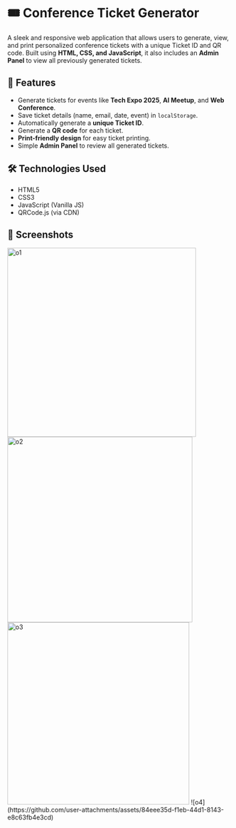 # 🎟️ Conference Ticket Generator

A sleek and responsive web application that allows users to generate, view, and print personalized conference tickets with a unique Ticket ID and QR code. Built using **HTML, CSS, and JavaScript**, it also includes an **Admin Panel** to view all previously generated tickets.

## 🚀 Features

- Generate tickets for events like **Tech Expo 2025**, **AI Meetup**, and **Web Conference**.
- Save ticket details (name, email, date, event) in `localStorage`.
- Automatically generate a **unique Ticket ID**.
- Generate a **QR code** for each ticket.
- **Print-friendly design** for easy ticket printing.
- Simple **Admin Panel** to review all generated tickets.

## 🛠️ Technologies Used

- HTML5
- CSS3
- JavaScript (Vanilla JS)
- QRCode.js (via CDN)

## 📸 Screenshots

<img width="424" alt="o1" src="https://github.com/user-attachments/assets/c89e550b-3cfb-4dcb-ac77-f6324595aebd" />
<img width="416" alt="o2" src="https://github.com/user-attachments/assets/7cead301-06a7-4185-8026-78861cb2d31e" />
<img width="409" alt="o3" src="https://github.com/user-attachments/assets/66dff12e-d16c-4eab-a360-d61b8f61f0cd" />
![o4](https://github.com/user-attachments/assets/84eee35d-f1eb-44d1-8143-e8c63fb4e3cd)

